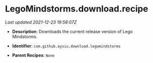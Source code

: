 # LegoMindstorms.download.recipe

_Last updated 2021-12-23 19:58:07Z_

- **Description**: Downloads the current release version of Lego Mindstorms.

- **Identifier**: `com.github.aysiu.download.legomindstorms`

- **Parent Recipes**: `None`